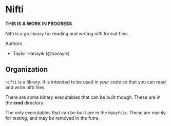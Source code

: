 # Nifti

**THIS IS A WORK IN PROGRESS**

Nifti is a go library for reading and writing nifti format files.

Authors
- Taylor Hanayik (@hanayik)

## Organization

`nifti` is a library. It is intended to be used in _your_ code so that you can read and write nifti files.

There are some binary executables that can be built though. These are in the **cmd** directory.

The only executables that can be built are in the `Makefile`. These are mainly for testing, and may be removed in the futre.

